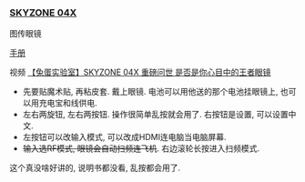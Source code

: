 ### [SKYZONE 04X](http://www.skyzonehobbies.com/sky04x.html)
图传眼镜

[手册](./assets/SKY04X%20USER%20MANUAL%20CN%20V1.4.pdf)

视频 [【兔蛋实验室】SKYZONE 04X 重磅问世 是否是你心目中的王者眼镜](https://www.bilibili.com/video/BV1MZ4y157bm)

* 先要贴魔术贴, 再粘皮套. 戴上眼镜. 电池可以用他送的那个电池挂眼镜上, 也可以用充电宝和线供电.
* 左右两旋钮, 左右两按钮. 操作很简单乱按就会用了. 右按钮是设置, 可以设置中文.
* 左按钮可以改输入模式, 可以改成HDMI连电脑当电脑屏幕.
* <del>输入选RF模式, 眼镜会自动扫频连飞机</del>. 右边滚轮长按进入扫频模式.

这个真没啥好讲的, 说明书都没看, 乱按都会用了.